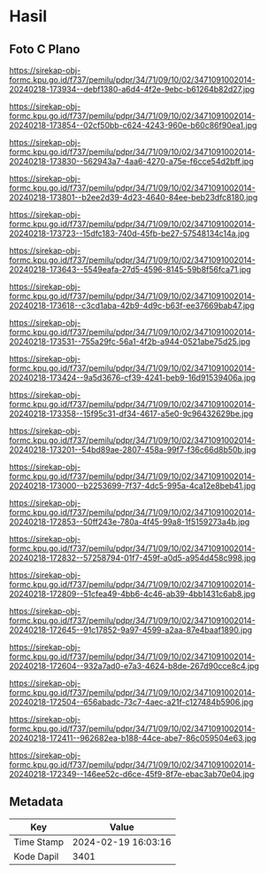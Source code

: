 # Hasil

## Foto C Plano

https://sirekap-obj-formc.kpu.go.id/f737/pemilu/pdpr/34/71/09/10/02/3471091002014-20240218-173934--debf1380-a6d4-4f2e-9ebc-b61264b82d27.jpg

https://sirekap-obj-formc.kpu.go.id/f737/pemilu/pdpr/34/71/09/10/02/3471091002014-20240218-173854--02cf50bb-c624-4243-960e-b60c86f90ea1.jpg

https://sirekap-obj-formc.kpu.go.id/f737/pemilu/pdpr/34/71/09/10/02/3471091002014-20240218-173830--562943a7-4aa6-4270-a75e-f6cce54d2bff.jpg

https://sirekap-obj-formc.kpu.go.id/f737/pemilu/pdpr/34/71/09/10/02/3471091002014-20240218-173801--b2ee2d39-4d23-4640-84ee-beb23dfc8180.jpg

https://sirekap-obj-formc.kpu.go.id/f737/pemilu/pdpr/34/71/09/10/02/3471091002014-20240218-173723--15dfc183-740d-45fb-be27-57548134c14a.jpg

https://sirekap-obj-formc.kpu.go.id/f737/pemilu/pdpr/34/71/09/10/02/3471091002014-20240218-173643--5549eafa-27d5-4596-8145-59b8f56fca71.jpg

https://sirekap-obj-formc.kpu.go.id/f737/pemilu/pdpr/34/71/09/10/02/3471091002014-20240218-173618--c3cd1aba-42b9-4d9c-b63f-ee37669bab47.jpg

https://sirekap-obj-formc.kpu.go.id/f737/pemilu/pdpr/34/71/09/10/02/3471091002014-20240218-173531--755a29fc-56a1-4f2b-a944-0521abe75d25.jpg

https://sirekap-obj-formc.kpu.go.id/f737/pemilu/pdpr/34/71/09/10/02/3471091002014-20240218-173424--9a5d3676-cf39-4241-beb9-16d91539406a.jpg

https://sirekap-obj-formc.kpu.go.id/f737/pemilu/pdpr/34/71/09/10/02/3471091002014-20240218-173358--15f95c31-df34-4617-a5e0-9c96432629be.jpg

https://sirekap-obj-formc.kpu.go.id/f737/pemilu/pdpr/34/71/09/10/02/3471091002014-20240218-173201--54bd89ae-2807-458a-99f7-f36c66d8b50b.jpg

https://sirekap-obj-formc.kpu.go.id/f737/pemilu/pdpr/34/71/09/10/02/3471091002014-20240218-173000--b2253699-7f37-4dc5-995a-4ca12e8beb41.jpg

https://sirekap-obj-formc.kpu.go.id/f737/pemilu/pdpr/34/71/09/10/02/3471091002014-20240218-172853--50ff243e-780a-4f45-99a8-1f5159273a4b.jpg

https://sirekap-obj-formc.kpu.go.id/f737/pemilu/pdpr/34/71/09/10/02/3471091002014-20240218-172832--57258794-01f7-459f-a0d5-a954d458c998.jpg

https://sirekap-obj-formc.kpu.go.id/f737/pemilu/pdpr/34/71/09/10/02/3471091002014-20240218-172809--51cfea49-4bb6-4c46-ab39-4bb1431c6ab8.jpg

https://sirekap-obj-formc.kpu.go.id/f737/pemilu/pdpr/34/71/09/10/02/3471091002014-20240218-172645--91c17852-9a97-4599-a2aa-87e4baaf1890.jpg

https://sirekap-obj-formc.kpu.go.id/f737/pemilu/pdpr/34/71/09/10/02/3471091002014-20240218-172604--932a7ad0-e7a3-4624-b8de-267d90cce8c4.jpg

https://sirekap-obj-formc.kpu.go.id/f737/pemilu/pdpr/34/71/09/10/02/3471091002014-20240218-172504--656abadc-73c7-4aec-a21f-c127484b5906.jpg

https://sirekap-obj-formc.kpu.go.id/f737/pemilu/pdpr/34/71/09/10/02/3471091002014-20240218-172411--962682ea-b188-44ce-abe7-86c059504e63.jpg

https://sirekap-obj-formc.kpu.go.id/f737/pemilu/pdpr/34/71/09/10/02/3471091002014-20240218-172349--146ee52c-d6ce-45f9-8f7e-ebac3ab70e04.jpg


## Metadata

| Key        | Value               |
| ---------- | ------------------- |
| Time Stamp | 2024-02-19 16:03:16 |
| Kode Dapil | 3401                |



